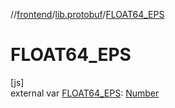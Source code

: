 //[frontend](../../index.md)/[lib.protobuf](index.md)/[FLOAT64_EPS](-f-l-o-a-t64_-e-p-s.md)

# FLOAT64_EPS

[js]\
external var [FLOAT64_EPS](-f-l-o-a-t64_-e-p-s.md): [Number](https://kotlinlang.org/api/latest/jvm/stdlib/kotlin/-number/index.html)
